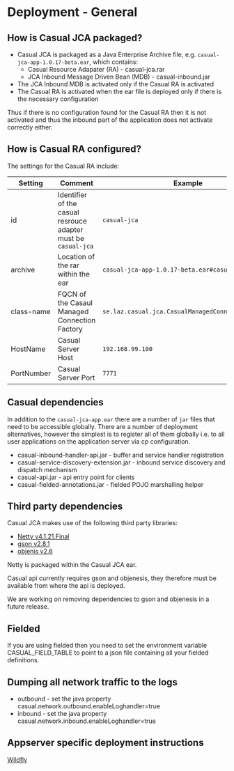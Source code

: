# Deployment - General
## How is Casual JCA packaged?

* Casual JCA is packaged as a Java Enterprise Archive file, e.g. `casual-jca-app-1.0.17-beta.ear`, which contains:
    * Casual Resource Adapater (RA) - casual-jca.rar
    * JCA Inbound Message Driven Bean (MDB) - casual-inbound.jar
* The JCA Inbound MDB is activated only if the Casual RA is activated
* The Casual RA is activated when the ear file is deployed only if there is the necessary configuration

Thus if there is no configuration found for the Casual RA then it is not activated and thus
the inbound part of the application does not activate correctly either.

## How is Casual RA configured?

The settings for the Casual RA include:
 
| Setting   | Comment   | Example   |
| ---   | ---   | --- |
| id | Identifier of the casual resrouce adapter must be `casual-jca` | `casual-jca` |
| archive | Location of the rar within the ear | `casual-jca-app-1.0.17-beta.ear#casual-jca.rar` |
| class-name | FQCN of the Casaul Managed Connection Factory | `se.laz.casual.jca.CasualManagedConnectionFactory` |
| HostName | Casual Server Host | `192.168.99.100` |
| PortNumber | Casual Server Port | `7771`

## Casual dependencies
In addition to the `casual-jca-app.ear` there are a number of `jar` files that need to be accessible globally.
There are a number of deployment alternatives, however the simplest is to register all of them globally i.e. to all user applications on the application server via cp configuration.

* casual-inbound-handler-api.jar - buffer and service handler registration
* casual-service-discovery-extension.jar - inbound service discovery and dispatch mechanism
* casual-api.jar - api entry point for clients
* casual-fielded-annotations.jar - fielded POJO marshalling helper

## Third party dependencies
Casual JCA makes use of the following third party libraries:

* [Netty v4.1.21.Final](https://github.com/netty/netty)
* [gson v2.8.1](https://github.com/google/gson)
* [objenis v2.6](https://github.com/easymock/objenesis)

Netty is packaged within the Casual JCA ear.

Casual api currently requires gson and objenesis, they therefore must be available from where the api is deployed.

We are working on removing dependencies to gson and objenesis in a future release.

## Fielded
If you are using fielded then you need to set the environment variable CASUAL_FIELD_TABLE to point to a json file containing all your fielded definitions.

## Dumping all network traffic to the logs
* outbound - set the java property casual.network.outbound.enableLoghandler=true
* inbound - set the java property casual.network.inbound.enableLoghandler=true

## Appserver specific deployment instructions
[Wildfly](deployment-wildfly.md)
